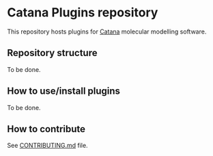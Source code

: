 # Catana Plugins repository

This repository hosts plugins for [Catana](https://catana.ait.ac.at/) molecular modelling software.  

## Repository structure
To be done.

## How to use/install plugins
To be done.

## How to contribute
See [CONTRIBUTING.md](/CONTRIBUTING.md) file.

